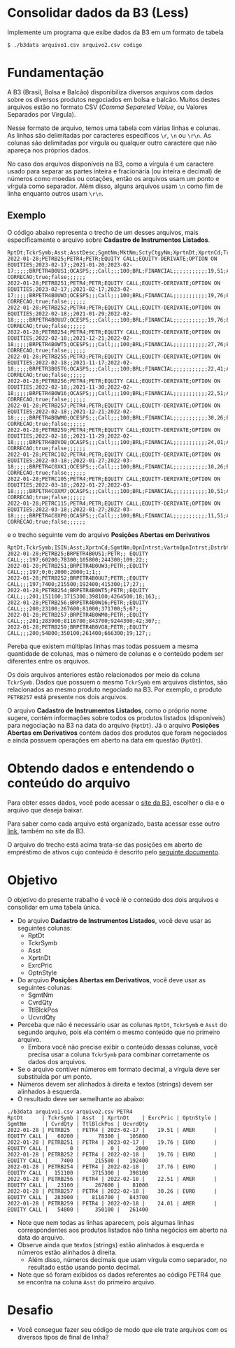 # Consolidar dados da B3 (Less)
Implemente um programa que exibe dados da B3 em um formato de tabela
```
$ ./b3data arquivo1.csv arquivo2.csv codigo
```

# Fundamentação

A B3 (Brasil, Bolsa e Balcão) disponibiliza diversos arquivos com dados sobre os diversos produtos negociados em bolsa e balcão. Muitos destes arquivos estão no formato CSV (_Comma Separeted Value_, ou Valores Separados por Vírgula).

Nesse formato de arquivo, temos uma tabela com várias linhas e colunas. As linhas são delimitadas por caracteres específicos `\r`, `\n` ou `\r\n`. As colunas são delimitadas por vírgula ou qualquer outro caractere que não apareça nos próprios dados.

No caso dos arquivos disponíveis na B3, como a vírgula é um caractere usado para separar as partes inteira e fracionária (ou inteira e decimal) de números como moedas ou cotações, então os arquivos usam um ponto e vírgula como separador. Além disso, alguns arquivos usam `\n` como fim de linha enquanto outros usam `\r\n`.

## Exemplo
O código abaixo representa o trecho de um desses arquivos, mais especificamente o arquivo sobre **Cadastro de Instrumentos Listados**.
```
RptDt;TckrSymb;Asst;AsstDesc;SgmtNm;MktNm;SctyCtgyNm;XprtnDt;XprtnCd;TradgStartDt;TradgEndDt;BaseCd;ConvsCritNm;MtrtyDtTrgtPt;ReqrdConvsInd;ISIN;CFICd;DlvryNtceStartDt;DlvryNtceEndDt;OptnTp;CtrctMltplr;AsstQtnQty;AllcnRndLot;TradgCcy;DlvryTpNm;WdrwlDays;WrkgDays;ClnrDays;RlvrBasePricNm;OpngFutrPosDay;SdTpCd1;UndrlygTckrSymb1;SdTpCd2;UndrlygTckrSymb2;PureGoldWght;ExrcPric;OptnStyle;ValTpNm;PrmUpfrntInd;OpngPosLmtDt;DstrbtnId;PricFctr;DaysToSttlm;SrsTpNm;PrtcnFlg;AutomtcExrcInd;SpcfctnCd;CrpnNm;CorpActnStartDt;CtdyTrtmntTpNm;MktCptlstn;CorpGovnLvlNm
2022-01-28;PETRB25;PETR4;PETR;EQUITY CALL;EQUITY-DERIVATE;OPTION ON EQUITIES;2023-02-17;;2021-01-20;2023-02-17;;;;;BRPETR4B0US1;OCASPS;;;Call;;;100;BRL;FINANCIAL;;;;;;;;;;;19,51;AMER;;true;;197;1;1;SEM CORRECAO;true;false;;;;;;
2022-01-28;PETRB251;PETR4;PETR;EQUITY CALL;EQUITY-DERIVATE;OPTION ON EQUITIES;2023-02-17;;2021-02-17;2023-02-17;;;;;BRPETR4B0UW3;OCESPS;;;Call;;;100;BRL;FINANCIAL;;;;;;;;;;;19,76;EURO;;true;;197;1;1;SEM CORRECAO;true;false;;;;;;
2022-01-28;PETRB252;PETR4;PETR;EQUITY CALL;EQUITY-DERIVATE;OPTION ON EQUITIES;2022-02-18;;2021-01-29;2022-02-18;;;;;BRPETR4B0UU7;OCESPS;;;Call;;;100;BRL;FINANCIAL;;;;;;;;;;;19,76;EURO;;true;;197;1;1;SEM CORRECAO;true;false;;;;;;
2022-01-28;PETRB254;PETR4;PETR;EQUITY CALL;EQUITY-DERIVATE;OPTION ON EQUITIES;2022-02-18;;2021-12-21;2022-02-18;;;;;BRPETR4B0WT5;OCESPS;;;Call;;;100;BRL;FINANCIAL;;;;;;;;;;;27,76;EURO;;true;;201;1;1;SEM CORRECAO;true;false;;;;;;
2022-01-28;PETRB255;PETR3;PETR;EQUITY CALL;EQUITY-DERIVATE;OPTION ON EQUITIES;2022-02-18;;2021-11-17;2022-02-18;;;;;BRPETR3B05T6;OCASPS;;;Call;;;100;BRL;FINANCIAL;;;;;;;;;;;22,41;AMER;;true;;193;1;1;SEM CORRECAO;true;false;;;;;;
2022-01-28;PETRB256;PETR4;PETR;EQUITY CALL;EQUITY-DERIVATE;OPTION ON EQUITIES;2022-02-18;;2021-11-30;2022-02-18;;;;;BRPETR4B0W16;OCASPS;;;Call;;;100;BRL;FINANCIAL;;;;;;;;;;;22,51;AMER;;true;;200;1;1;SEM CORRECAO;true;false;;;;;;
2022-01-28;PETRB257;PETR4;PETR;EQUITY CALL;EQUITY-DERIVATE;OPTION ON EQUITIES;2022-02-18;;2021-12-21;2022-02-18;;;;;BRPETR4B0WM0;OCESPS;;;Call;;;100;BRL;FINANCIAL;;;;;;;;;;;30,26;EURO;;true;;201;1;1;SEM CORRECAO;true;false;;;;;;
2022-01-28;PETRB259;PETR4;PETR;EQUITY CALL;EQUITY-DERIVATE;OPTION ON EQUITIES;2022-02-18;;2021-11-29;2022-02-18;;;;;BRPETR4B0VO8;OCASPS;;;Call;;;100;BRL;FINANCIAL;;;;;;;;;;;24,01;AMER;;true;;200;1;1;SEM CORRECAO;true;false;;;;;;
2022-01-28;PETRC102;PETR4;PETR;EQUITY CALL;EQUITY-DERIVATE;OPTION ON EQUITIES;2022-03-18;;2022-01-27;2022-03-18;;;;;BRPETR4C0XK1;OCESPS;;;Call;;;100;BRL;FINANCIAL;;;;;;;;;;;10,26;EURO;;true;;201;1;1;SEM CORRECAO;true;false;;;;;;
2022-01-28;PETRC105;PETR4;PETR;EQUITY CALL;EQUITY-DERIVATE;OPTION ON EQUITIES;2022-03-18;;2022-01-27;2022-03-18;;;;;BRPETR4C0XM7;OCASPS;;;Call;;;100;BRL;FINANCIAL;;;;;;;;;;;10,51;AMER;;true;;201;1;1;SEM CORRECAO;true;false;;;;;;
2022-01-28;PETRC115;PETR4;PETR;EQUITY CALL;EQUITY-DERIVATE;OPTION ON EQUITIES;2022-03-18;;2022-01-27;2022-03-18;;;;;BRPETR4C0XP0;OCASPS;;;Call;;;100;BRL;FINANCIAL;;;;;;;;;;;11,51;AMER;;true;;201;1;1;SEM CORRECAO;true;false;;;;;;
```
e o trecho seguinte vem do arquivo **Posições Abertas em Derivativos**
```
RptDt;TckrSymb;ISIN;Asst;XprtnCd;SgmtNm;OpnIntrst;VartnOpnIntrst;DstrbtnId;CvrdQty;TtlBlckdPos;UcvrdQty;TtlPos;BrrwrQty;LndrQty;CurQty;FwdPric
2022-01-28;PETRB25;BRPETR4B0US1;PETR;; EQUITY CALL;;;197;60200;78300;105800;244300;109;22;;
2022-01-28;PETRB251;BRPETR4B0UW3;PETR;;EQUITY CALL;;;197;0;0;2000;2000;1;1;;
2022-01-28;PETRB252;BRPETR4B0UU7;PETR;;EQUITY CALL;;;197;7400;215500;192400;415300;17;27;;
2022-01-28;PETRB254;BRPETR4B0WT5;PETR;;EQUITY CALL;;;201;151100;3715300;398100;4264500;18;163;;
2022-01-28;PETRB256;BRPETR4B0W16;PETR;;EQUITY CALL;;;200;23100;267600;81000;371700;5;67;;
2022-01-28;PETRB257;BRPETR4B0WM0;PETR;;EQUITY CALL;;;201;283900;8116700;843700;9244300;42;307;;
2022-01-28;PETRB259;BRPETR4B0VO8;PETR;;EQUITY CALL;;;200;54800;350100;261400;666300;19;127;;
```
Pereba que existem múltiplas linhas mas todas possuem a mesma quantidade de colunas, mas o número de colunas e o conteúdo podem ser diferentes entre os arquivos.

Os dois arquivos anteriores estão relacionados por meio da coluna `TckrSymb`. Dados que possuem o mesmo `TckrSymb` em arquivos distintos, são relacionados ao mesmo produto negociado na B3. Por exemplo, o produto `PETRB257` está presente nos dois arquivos.

O arquivo **Cadastro de Instrumentos Listados**, como o próprio nome sugere, contém informações sobre todos os produtos listados (disponíveis) para negociação na B3 na data do arquivo (`RptDt`). Já o arquivo **Posições Abertas em Derivativos** contém dados dos produtos que foram negociados e ainda possuem operações em aberto na data em questão (`RptDt`).


# Obtendo dados e entendendo o conteúdo do arquivo
Para obter esses dados, você pode acessar o [site da B3](https://www.b3.com.br/pt_br/market-data-e-indices/servicos-de-dados/market-data/consultas/boletim-diario/dados-publicos-de-produtos-listados-e-de-balcao/), escolher o dia e o arquivo que deseja baixar.

Para saber como cada arquivo está organizado, basta acessar esse outro [link](https://www.b3.com.br/pt_br/market-data-e-indices/servicos-de-dados/market-data/consultas/boletim-diario/dados-publicos-de-produtos-listados-e-de-balcao/glossario/), também no site da B3.

O arquivo do trecho está acima trata-se das posições em aberto de empréstimo de ativos cujo conteúdo é descrito pelo [seguinte documento](https://www.b3.com.br/data/files/0F/47/1F/F6/D7A6E610B60806E6AC094EA8/Posicoes%20em%20Aberto%20de%20Emprestimo%20de%20Ativos.pdf).

# Objetivo
O objetivo do presente trabalho é você lê o conteúdo dos dois arquivos e consolidar em uma tabela única.
- Do arquivo **Dadastro de Instrumentos Listados**, você deve usar as seguintes colunas:
   - RptDt
   - TckrSymb
   - Asst
   - XprtnDt
   - ExrcPric
   - OptnStyle
- Do arquivo **Posições Abertas em Derivativos**, você deve usar as seguintes colunas:
   - SgmtNm
   - CvrdQty
   - TtlBlckPos
   - UcvrdQty
- Perceba que não é necessário usar as colunas `RptDt`, `TckrSymb` e `Asst` do segundo arquivo, pois ela contém o mesmo conteúdo que no primeiro arquivo.
  - Embora você não precise exibir o conteúdo dessas colunas, você precisa usar a coluna `TckrSymb` para combinar corretamente os dados dos arquivos.
- Se o arquivo contiver números em formato decimal, a vírgula deve ser substituída por um ponto.
- Números devem ser alinhados à direita e textos (strings) devem ser alinhados à esquerda.
- O resultado deve ser semelhante ao abaixo:
```
./b3data arquivo1.csv arquivo2.csv PETR4
RptDt      | TckrSymb | Asst  | XprtnDt    | ExrcPric | OptnStyle | SgmtNm      | CvrdQty | TtlBlckPos | UcvrdQty
2022-01-28 | PETRB25  | PETR4 | 2023-02-17 |    19.51 | AMER      | EQUITY CALL |   60200 |      78300 |   105800
2022-01-28 | PETRB251 | PETR4 | 2023-02-17 |    19.76 | EURO      | EQUITY CALL |       0 |          0 |     2000
2022-01-28 | PETRB252 | PETR4 | 2022-02-18 |    19.76 | EURO      | EQUITY CALL |    7400 |     215500 |   192400
2022-01-28 | PETRB254 | PETR4 | 2022-02-18 |    27.76 | EURO      | EQUITY CALL |  151100 |    3715300 |   398100
2022-01-28 | PETRB256 | PETR4 | 2022-02-18 |    22.51 | AMER      | EQUITY CALL |   23100 |     267600 |    81000
2022-01-28 | PETRB257 | PETR4 | 2022-02-18 |    30.26 | EURO      | EQUITY CALL |  283900 |    8116700 |   843700
2022-01-28 | PETRB259 | PETR4 | 2022-02-18 |    24.01 | AMER      | EQUITY CALL |   54800 |     350100 |   261400
```

- Note que nem todas as linhas aparecem, pois algumas linhas correspondentes aos produtos listados não tinha negócios em aberto na data do arquivo.
- Observe ainda que textos (strings) estão alinhados à esquerda e números estão alinhados à direita.
    - Além disso, números decimais que usam vírgula como separador, no resultado estão usando ponto decimal.
- Note que só foram exibidos os dados referentes ao código PETR4 que se encontra na coluna `Asst` do primeiro arquivo.
# Desafio
- Você consegue fazer seu código de modo que ele trate arquivos com os diversos tipos de final de linha?

<!---
## Testando seu código

Certifique-se de testar seu código nas imagens de bitmap fornecidas

Execute o comando abaixo para verificar a **corretude** do seu código. Mas tente compilar e testar antes de executar o comando
```
check50 cs50/problems/2020/x/filter/less
```

Execute o comando abaixo para garantir a **estilização** do código
```
style50 helpers.c
```


## Enviando seu código
Execute o comando abaixo, logando com seu **nome de usuário** do GitHub, para enviar seu código. Por questões de segurança, asteríscos serão exibidos em vez dos caracteres da sua senha
```
submit50 cs50/problems/2020/x/filter/less
```
--->
